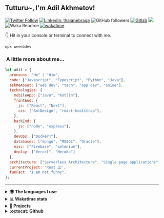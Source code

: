 <h2>Tutturu~<img src="img/tuturu.gif" width="45" alt="">, I'm Adil Akhmetov! <img src="img/miku-dance.gif" width="50" alt=""></h2>
<img align='right' src="img/miku.gif" width="230" alt="">
<a href="https://sdu.edu.kz/"><img src="img/sdu-ahegao.svg" align="right" width="100" alt=""></a>
</em></p>

[![Twitter Follow](https://img.shields.io/twitter/follow/weeebdev?label=Follow)](https://twitter.com/intent/follow?screen_name=weeebdev)
[![Linkedin: thaianebraga](https://img.shields.io/badge/-adildev-blue?style=flat-square&logo=Linkedin&logoColor=white&link=https://www.linkedin.com/in/adildev/)](https://www.linkedin.com/in/adildev/)
![GitHub followers](https://img.shields.io/github/followers/weeebdev?label=Follow&style=flat-square)
[![Gitlab](https://img.shields.io/badge/Gitlab-weeebdev-orange?style=flat-square&logo=gitlab)](https://gitlab.com/weeebdev)
![](https://visitor-badge.glitch.me/badge?page_id=weeebdev.weeebdev)
![Waka Readme](https://github.com/weeebdev/weeebdev/workflows/Waka%20Readme/badge.svg)
[![wakatime](https://wakatime.com/badge/user/1fb6390f-222e-4088-8de8-840ef1443858.svg)](https://wakatime.com/@1fb6390f-222e-4088-8de8-840ef1443858)
<!-- [![Leetcode badge](https://leetcode-badge.chyroc.cn/?name=user3449f)](https://leetcode.com/user3449f/) -->

👇 Hit in your console or terminal to connect with me.

```bash
npx weeebdev
```

### <img src="https://media.giphy.com/media/VgCDAzcKvsR6OM0uWg/giphy.gif" width="50" alt=""> A little more about me...

```javascript
let adil = {
  pronouns: "He" | "Him",
  code: ["Javascript", "Typescript", "Python", "Java"],
  askMeAbout: ["web dev", "tech", "app dev", "anime"],
  technologies: {
    mobileApp: ["Java", "Kotlin"],
    frontEnd: {
      js: ["React", "Next"],
      css: ["AntDesign", "react-bootstrap"],
    },
    backEnd: {
      js: ["node", "express"],
    },
    devOps: ["Docker🐳"],
    databases: ["mongo", "MSSQL", "Oracle"],
    misc: ["Firebase", "selenium"],
    deploy: ["Vercel", "Heroku"]
  },
  architecture: ["Serverless Architecture", "Single page applications"],
  currentProject: "Rest ⛱",
  funFact: "I am not funny",
};
```

---

<details>
  <summary><b>🌍 The languages I use</b></summary>
  <hr>
  
  
| ⏰ Past month | ⌛️ Past Year |
|---|---|
| <a href="https://wakatime.com/@adildev"><img src="https://wakatime.com/share/@adilDev/4ebe423a-b427-4031-b073-d221b9528df7.svg" height="300px"></a> | <a href="https://wakatime.com/@adildev"><img src="https://wakatime.com/share/@adilDev/1b4a30f1-9a7f-47fe-b8d2-0fc90f37fcd3.svg" height="300px"></a> |
</details>

<details>
<summary><b>📊 Wakatime stats</b><br></summary>
<div>
<hr/>

<!--START_SECTION:waka-->
![Code Time](http://img.shields.io/badge/Code%20Time-5%2C570%20hrs%2033%20mins-blue)

![Profile Views](http://img.shields.io/badge/Profile%20Views-3-blue)

![Lines of code](https://img.shields.io/badge/From%20Hello%20World%20I%27ve%20Written-9.4%20million%20lines%20of%20code-blue)

**🐱 My GitHub Data** 

> 📦 1.0 MB Used in GitHub's Storage 
 > 
> 🏆 184 Contributions in the Year 2025
 > 
> 💼 Opted to Hire
 > 
> 📜 66 Public Repositories 
 > 
> 🔑 19 Private Repositories 
 > 
**I'm an Early 🐤** 

```text
🌞 Morning                438 commits         █░░░░░░░░░░░░░░░░░░░░░░░░   04.93 % 
🌆 Daytime                4092 commits        ████████████░░░░░░░░░░░░░   46.04 % 
🌃 Evening                3486 commits        ██████████░░░░░░░░░░░░░░░   39.23 % 
🌙 Night                  871 commits         ██░░░░░░░░░░░░░░░░░░░░░░░   09.80 % 
```
📅 **I'm Most Productive on Tuesday** 

```text
Monday                   1061 commits        ███░░░░░░░░░░░░░░░░░░░░░░   11.94 % 
Tuesday                  2206 commits        ██████░░░░░░░░░░░░░░░░░░░   24.82 % 
Wednesday                1066 commits        ███░░░░░░░░░░░░░░░░░░░░░░   12.00 % 
Thursday                 1208 commits        ███░░░░░░░░░░░░░░░░░░░░░░   13.59 % 
Friday                   538 commits         ██░░░░░░░░░░░░░░░░░░░░░░░   06.05 % 
Saturday                 1016 commits        ███░░░░░░░░░░░░░░░░░░░░░░   11.43 % 
Sunday                   1792 commits        █████░░░░░░░░░░░░░░░░░░░░   20.16 % 
```


📊 **This Week I Spent My Time On** 

```text
🕑︎ Time Zone: Asia/Almaty

💬 Programming Languages: 
Other                    31 hrs 18 mins      ██████████████████████░░░   87.12 % 
Markdown                 2 hrs 6 mins        █░░░░░░░░░░░░░░░░░░░░░░░░   05.85 % 
TypeScript               56 mins             █░░░░░░░░░░░░░░░░░░░░░░░░   02.60 % 
Bash                     42 mins             ░░░░░░░░░░░░░░░░░░░░░░░░░   01.96 % 
Python                   32 mins             ░░░░░░░░░░░░░░░░░░░░░░░░░   01.53 % 

🔥 Editors: 
Chrome                   32 hrs 6 mins       ██████████████████████░░░   89.35 % 
fish                     2 hrs 9 mins        ██░░░░░░░░░░░░░░░░░░░░░░░   06.00 % 
VS Code                  1 hr 5 mins         █░░░░░░░░░░░░░░░░░░░░░░░░   03.06 % 
Neovim                   30 mins             ░░░░░░░░░░░░░░░░░░░░░░░░░   01.41 % 
Postman                  4 mins              ░░░░░░░░░░░░░░░░░░░░░░░░░   00.20 % 

🐱‍💻 Projects: 
termux-app               6 hrs 11 mins       ████░░░░░░░░░░░░░░░░░░░░░   17.24 % 
news                     5 hrs 1 min         ████░░░░░░░░░░░░░░░░░░░░░   14.00 % 
ha_xiaomi_home           4 hrs 4 mins        ███░░░░░░░░░░░░░░░░░░░░░░   11.34 % 
ha-config                3 hrs 25 mins       ██░░░░░░░░░░░░░░░░░░░░░░░   09.54 % 
Terminal                 2 hrs 57 mins       ██░░░░░░░░░░░░░░░░░░░░░░░   08.23 % 

💻 Operating System: 
Mac                      35 hrs 56 mins      █████████████████████████   100.00 % 
```

**I Mostly Code in TypeScript** 

```text
TypeScript               17 repos            ████░░░░░░░░░░░░░░░░░░░░░   15.74 % 
JavaScript               14 repos            ███░░░░░░░░░░░░░░░░░░░░░░   12.96 % 
Python                   8 repos             ██░░░░░░░░░░░░░░░░░░░░░░░   07.41 % 
Typst                    1 repo              ░░░░░░░░░░░░░░░░░░░░░░░░░   00.93 % 
C++                      1 repo              ░░░░░░░░░░░░░░░░░░░░░░░░░   00.93 % 
```



**Timeline**

![Lines of Code chart](https://raw.githubusercontent.com/weeebdev/weeebdev/master/assets/bar_graph.png)


 Last Updated on 24/03/2025 01:51:57 UTC
<!--END_SECTION:waka-->
</div>
</details>

<details>
<summary><b>🧾 Projects</b></summary>
<hr>

|Project|Status|
|---|---|
|[![ReadMe Card](https://github-readme-stats.vercel.app/api/pin/?username=weeebdev&repo=waifu.pics&theme=dracula)](https://github.com/weeebdev/waifu.pics)|[![time tracker](https://wakatime.com/badge/github/weeebdev/waifu.pics.svg)](https://wakatime.com/badge/github/weeebdev/waifu.pics)|
|[![ReadMe Card](https://github-readme-stats.vercel.app/api/pin/?username=mentor-ship&repo=mentorship&theme=dracula)](https://github.com/Mentor-ship/Mentorship)|[![time tracker](https://wakatime.com/badge/github/Mentor-ship/Mentorship.svg)](https://wakatime.com/badge/github/Mentor-ship/Mentorship)|
|[![ReadMe Card](https://github-readme-stats.vercel.app/api/pin/?username=masters-and-Abu&repo=tolqyn&theme=dracula)](https://github.com/Masters-and-Abu/Tolqyn)|[![time tracker](https://wakatime.com/badge/github/Masters-and-Abu/Tolqyn.svg)](https://wakatime.com/badge/github/Masters-and-Abu/Tolqyn)|
|[![ReadMe Card](https://github-readme-stats.vercel.app/api/pin/?username=dracula&repo=unigram&theme=dracula)](https://github.com/dracula/unigram)||

</details>

<details>
  <summary><b>:octocat: Github</b></summary>
  <hr>
  <a href="https://sourcekarma.vercel.app/weeebdev"><img src="https://sourcekarma-og.vercel.app/api/weeebdev/github" alt="" align="left"/></a>
  <img src="https://github-readme-stats.vercel.app/api?username=weeebdev&show_icons=true&theme=dracula&hide_title=true&hide_rank=true&count_private=true" align="right"/>
</details>
<div align="center">
  <kbd>
    <img src="https://waifu.now.sh/sfw/hug" alt="">
  </kbd>
</div>
